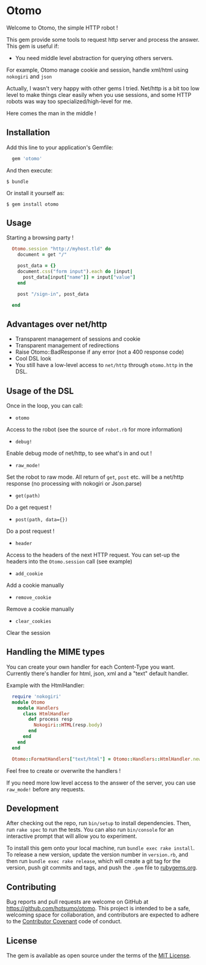 # Otomo

Welcome to Otomo, the simple HTTP robot !

This gem provide some tools to request http server and process the answer.
This gem is useful if:

- You need middle level abstraction for querying others servers.

For example, Otomo manage cookie and session, handle xml/html using `nokogiri` and `json`

Actually, I wasn't very happy with other gems I tried. Net/http is a bit too low level to make things clear easily when you use sessions, and some HTTP robots was way too specialized/high-level for me.

Here comes the man in the middle !

## Installation

Add this line to your application's Gemfile:

```ruby
  gem 'otomo'
```

And then execute:

    $ bundle

Or install it yourself as:

    $ gem install otomo

## Usage

Starting a browsing party !


```ruby
  Otomo.session "http://myhost.tld" do
    document = get "/"

    post_data = {}
    document.css("form input").each do |input|
      post_data[input["name"]] = input["value"]
    end

    post "/sign-in", post_data

  end
```

## Advantages over net/http

- Transparent management of sessions and cookie
- Transparent management of redirections
- Raise Otomo::BadResponse if any error (not a 400 response code)
- Cool DSL look
- You still have a low-level access to `net/http` through `otomo.http` in the DSL.

## Usage of the DSL

Once in the loop, you can call:

- `otomo`

Access to the robot (see the source of `robot.rb` for more information)


- `debug!`

Enable debug mode of net/http, to see what's in and out !

- `raw_mode!`

Set the robot to raw mode. All return of `get`, `post` etc. will be a net/http response (no processing with nokogiri or Json.parse)

- `get(path)`

Do a get request !

- `post(path, data={})`

Do a post request !

- `header`

Access to the headers of the next HTTP request. You can set-up the headers into the `Otomo.session` call (see example)

- `add_cookie`

Add a cookie manually

- `remove_cookie`

Remove a cookie manually

- `clear_cookies`

Clear the session

## Handling the MIME types

You can create your own handler for each Content-Type you want.
Currently there's handler for html, json, xml and a "text" default handler.

Example with the HtmlHandler:

```ruby
  require 'nokogiri'
  module Otomo
    module Handlers
      class HtmlHandler
        def process resp
          Nokogiri::HTML(resp.body)
        end
      end
    end
  end

  Otomo::FormatHandlers["text/html"] = Otomo::Handlers::HtmlHandler.new
```

Feel free to create or overwrite the handlers !

If you need more low level access to the answer of the server, you can use `raw_mode!` before any requests.

## Development

After checking out the repo, run `bin/setup` to install dependencies. Then, run `rake spec` to run the tests. You can also run `bin/console` for an interactive prompt that will allow you to experiment.

To install this gem onto your local machine, run `bundle exec rake install`. To release a new version, update the version number in `version.rb`, and then run `bundle exec rake release`, which will create a git tag for the version, push git commits and tags, and push the `.gem` file to [rubygems.org](https://rubygems.org).

## Contributing

Bug reports and pull requests are welcome on GitHub at https://github.com/hotsumo/otomo. This project is intended to be a safe, welcoming space for collaboration, and contributors are expected to adhere to the [Contributor Covenant](http://contributor-covenant.org) code of conduct.


## License

The gem is available as open source under the terms of the [MIT License](http://opensource.org/licenses/MIT).


